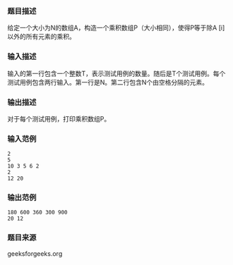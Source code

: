 ### 题目描述
给定一个大小为N的数组A，构造一个乘积数组P（大小相同），使得P等于除A [i]以外的所有元素的乘积。
### 输入描述
输入的第一行包含一个整数T，表示测试用例的数量。随后是T个测试用例。每个测试用例包含两行输入。第一行是N。第二行包含N个由空格分隔的元素。
### 输出描述
对于每个测试用例，打印乘积数组P。
### 输入范例
```
2
5
10 3 5 6 2
2
12 20
```
### 输出范例
```
180 600 360 300 900
20 12
```
### 题目来源
geeksforgeeks.org

